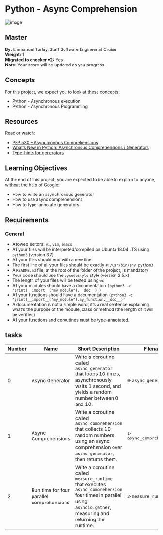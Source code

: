 # Python - Async Comprehension

![image](https://github.com/user-attachments/assets/f6824591-f422-4a54-9f40-909809420c9c)


## Master

**By:** Emmanuel Turlay, Staff Software Engineer at Cruise  
**Weight:** 1  
**Migrated to checker v2:** Yes  
**Note:** Your score will be updated as you progress.

## Concepts

For this project, we expect you to look at these concepts:

- Python - Asynchronous execution
- Python - Asynchronous Programming

## Resources

Read or watch:

- [PEP 530 – Asynchronous Comprehensions](https://www.python.org/dev/peps/pep-0530/)
- [What’s New in Python: Asynchronous Comprehensions / Generators](https://docs.python.org/3/whatsnew/3.6.html#pep-530-asynchronous-comprehensions)
- [Type-hints for generators](https://docs.python.org/3/library/typing.html#typing.Generator)

## Learning Objectives

At the end of this project, you are expected to be able to explain to anyone, without the help of Google:

- How to write an asynchronous generator
- How to use async comprehensions
- How to type-annotate generators

## Requirements

### General

- Allowed editors: `vi`, `vim`, `emacs`
- All your files will be interpreted/compiled on Ubuntu 18.04 LTS using `python3` (version 3.7)
- All your files should end with a new line
- The first line of all your files should be exactly `#!/usr/bin/env python3`
- A `README.md` file, at the root of the folder of the project, is mandatory
- Your code should use the `pycodestyle` style (version 2.5.x)
- The length of your files will be tested using `wc`
- All your modules should have a documentation `(python3 -c 'print(__import__("my_module").__doc__)')`
- All your functions should have a documentation `(python3 -c 'print(__import__("my_module").my_function.__doc__)'`
- A documentation is not a simple word, it’s a real sentence explaining what’s the purpose of the module, class or method (the length of it will be verified)
- All your functions and coroutines must be type-annotated.

## tasks 

| Number | Name                               | Short Description                                                                                                                                              | Filename                     |
|--------|------------------------------------|----------------------------------------------------------------------------------------------------------------------------------------------------------------|------------------------------|
| 0      | Async Generator                    | Write a coroutine called `async_generator` that loops 10 times, asynchronously waits 1 second, and yields a random number between 0 and 10.                     | `0-async_generator.py`       |
| 1      | Async Comprehensions               | Write a coroutine called `async_comprehension` that collects 10 random numbers using an async comprehension over `async_generator`, then returns them.          | `1-async_comprehension.py`   |
| 2      | Run time for four parallel comprehensions | Write a coroutine called `measure_runtime` that executes `async_comprehension` four times in parallel using `asyncio.gather`, measuring and returning the runtime. | `2-measure_runtime.py`        |

